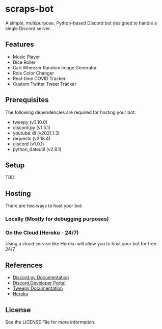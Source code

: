 # scraps-bot
A simple, multipurpose, Python-based Discord bot designed to handle a single Discord server.

## Features
* Music Player
* Dice Roller
* Carl Wheezer Random Image Generator
* Role Color Changer
* Real-time COVID Tracker
* Custom Twitter Tweet Tracker

## Prerequisites
The following dependencies are required for hosting your bot:
* tweepy (v3.10.0)
* discord.py (v1.5.1)
* youtube_dl (v2021.1.3)
* requests (v2.18.4)
* discord (v1.0.1)
* python_dateutil (v2.8.1)

## Setup
TBD

## Hosting
There are two ways to host your bot:
### Locally (Mostly for debugging purposes)

### On the Cloud (Heroku - 24/7)
Using a cloud service like Heroku will allow you to host your bot for free 24/7. 

## References
* [Discord.py Documentation](https://discordpy.readthedocs.io/en/latest/#)
* [Discord Developer Portal](https://discord.com/developers/)
* [Tweepy Documentation](https://docs.tweepy.org/en/latest/)
* [Heroku](https://www.heroku.com/)

## License
See the LICENSE File for more information.